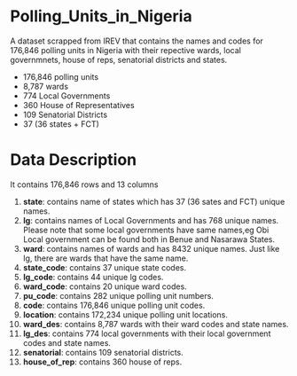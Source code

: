 # Polling_Units_in_Nigeria
A dataset scrapped from IREV that contains the names and codes for 176,846 polling units in Nigeria with their repective wards, local governmnets, house of reps, senatorial districts and states.
* 176,846 polling units
* 8,787 wards
* 774 Local Governments
* 360 House of Representatives
* 109 Senatorial Districts
* 37 (36 states + FCT)
# Data Description
It contains 176,846 rows and 13 columns  
1. **state**: contains name of states which has 37 (36 sates and FCT) unique names.
2. **lg**: contains names of Local Governments and has 768 unique names. Please note that some local governments have same names,eg Obi Local government can be found both in Benue and Nasarawa States.
3. **ward**: contains names of wards and  has 8432 unique names. Just like lg, there are wards that have the same name.
4. **state_code**: contains 37 unique state codes.
5. **lg_code**: contains 44 unique lg codes.
6. **ward_code**: contains 20 unique ward codes.
7. **pu_code**: contains 282 unique polling unit numbers.
8. **code**: contains 176,846 unique polling unit codes.
9. **location**: contains 172,234 unique polling unit locations.
10. **ward_des**: contains 8,787 wards with their ward codes and state names.
11. **lg_des**: contains 774 local governments with their local government codes and state names.
12. **senatorial**: contains 109 senatorial districts.
13. **house_of_rep**: contains 360 house of reps.

